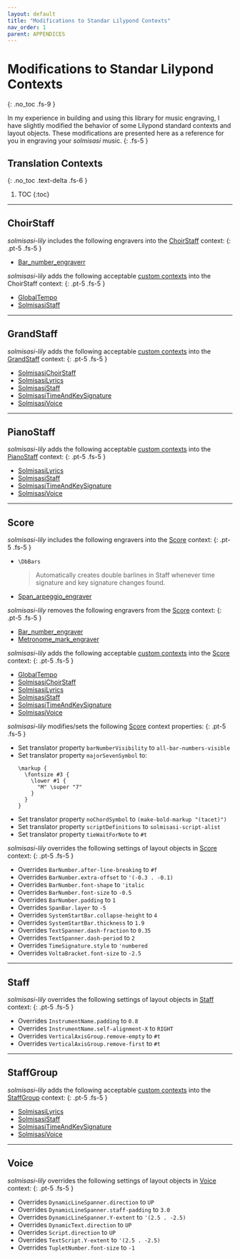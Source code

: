 ```yaml
---
layout: default
title: "Modifications to Standar Lilypond Contexts"
nav_order: 1
parent: APPENDICES
---
```


# Modifications to Standar Lilypond Contexts
{: .no_toc .fs-9 }

In my experience in building and using this library for music engraving, I have slightly modified the behavior of some Lilypond standard contexts and layout objects. These modifications are presented here as a reference for you in engraving your _solmisasi_ music.
{: .fs-5 }

## Translation Contexts
{: .no_toc .text-delta .fs-6 }

1. TOC
{:toc}

---

## **ChoirStaff**

_solmisasi-lily_ includes the following engravers into the [ChoirStaff](http://lilypond.org/doc/v2.20/Documentation/internals/choirstaff) context:
{: .pt-5 .fs-5 }

<div class="code-example" markdown="1">

- [Bar_number_engraverr](http://lilypond.org/doc/v2.20/Documentation/internals/bar_005fnumber_005fengraver)

</div>

_solmisasi-lily_ adds the following acceptable [custom contexts](../custom-contexts/) into the ChoirStaff context:
{: .pt-5 .fs-5 }

<div class="code-example" markdown="1">

- [GlobalTempo](../custom-contexts/#globaltempo)
- [SolmisasiStaff](../custom-contexts/#solmisasistaff)

</div>

---

## **GrandStaff**

_solmisasi-lily_ adds the following acceptable [custom contexts](../custom-contexts/) into the [GrandStaff](http://lilypond.org/doc/v2.20/Documentation/internals/grandstaff) context:
{: .pt-5 .fs-5 }

<div class="code-example" markdown="1">

- [SolmisasiChoirStaff](../custom-contexts/#solmisasichoirstaff)
- [SolmisasiLyrics](../custom-contexts/#solmisasilyrics)
- [SolmisasiStaff](../custom-contexts/#solmisasistaff)
- [SolmisasiTimeAndKeySignature](../custom-contexts/#solmisasitimeandkeysignature)
- [SolmisasiVoice](../custom-contexts/#solmisasivoice)

</div>

---

## **PianoStaff**

_solmisasi-lily_ adds the following acceptable [custom contexts](../custom-contexts/) into the [PianoStaff](http://lilypond.org/doc/v2.20/Documentation/internals/pianostaff) context:
{: .pt-5 .fs-5 }

<div class="code-example" markdown="1">

- [SolmisasiLyrics](../custom-contexts/#solmisasilyrics)
- [SolmisasiStaff](../custom-contexts/#solmisasistaff)
- [SolmisasiTimeAndKeySignature](../custom-contexts/#solmisasitimeandkeysignature)
- [SolmisasiVoice](../custom-contexts/#solmisasivoice)

</div>

---

## **Score**

_solmisasi-lily_ includes the following engravers into the [Score](http://lilypond.org/doc/v2.20/Documentation/internals/score) context:
{: .pt-5 .fs-5 }

<div class="code-example" markdown="1">

- `\DbBars`<br>
  > Automatically creates double barlines in Staff whenever time signature and key signature changes found.
- [Span_arpeggio_engraver](http://lilypond.org/doc/v2.20/Documentation/internals/span_005farpeggio_005fengraver)

</div>

_solmisasi-lily_ removes the following engravers from the [Score](http://lilypond.org/doc/v2.20/Documentation/internals/score) context:
{: .pt-5 .fs-5 }

<div class="code-example" markdown="1">

- [Bar_number_engraver](http://lilypond.org/doc/v2.20/Documentation/internals/bar_005fnumber_005fengraver)
- [Metronome_mark_engraver](http://lilypond.org/doc/v2.20/Documentation/internals/metronome_005fmark_005fengraver)

</div>

_solmisasi-lily_ adds the following acceptable [custom contexts](../custom-contexts/) into the [Score](http://lilypond.org/doc/v2.20/Documentation/internals/score) context:
{: .pt-5 .fs-5 }

<div class="code-example" markdown="1">

- [GlobalTempo](../custom-contexts/#globaltempo)
- [SolmisasiChoirStaff](../custom-contexts/#solmisasichoirstaff)
- [SolmisasiLyrics](../custom-contexts/#solmisasilyrics)
- [SolmisasiStaff](../custom-contexts/#solmisasistaff)
- [SolmisasiTimeAndKeySignature](../custom-contexts/#solmisasitimeandkeysignature)
- [SolmisasiVoice](../custom-contexts/#solmisasivoice)

</div>

_solmisasi-lily_ modifies/sets the following [Score](http://lilypond.org/doc/v2.20/Documentation/internals/score) context properties:
{: .pt-5 .fs-5 }

<div class="code-example" markdown="1">

- Set translator property `barNumberVisibility` to `all-bar-numbers-visible`
- Set translator property `majorSevenSymbol` to:
  ```
  \markup {
    \fontsize #3 {
      \lower #1 {
        "M" \super "7"
      }
    }
  }
  ```
- Set translator property `noChordSymbol` to `(make-bold-markup "(tacet)")`
- Set translator property `scriptDefinitions` to `solmisasi-script-alist`
- Set translator property `tieWaitForNote` to `#t`

</div>

_solmisasi-lily_ overrides the following settings of layout objects in [Score](http://lilypond.org/doc/v2.20/Documentation/internals/score) context:
{: .pt-5 .fs-5 }

<div class="code-example" markdown="1">

- Overrides `BarNumber.after-line-breaking` to `#f`
- Overrides `BarNumber.extra-offset` to `'(-0.3 . -0.1)`
- Overrides `BarNumber.font-shape` to `'italic`
- Overrides `BarNumber.font-size` to `-0.5`
- Overrides `BarNumber.padding` to `1`
- Overrides `SpanBar.layer` to `-5`
- Overrides `SystemStartBar.collapse-height` to `4`
- Overrides `SystemStartBar.thickness` to `1.9`
- Overrides `TextSpanner.dash-fraction` to `0.35`
- Overrides `TextSpanner.dash-period` to `2`
- Overrides `TimeSignature.style` to `'numbered`
- Overrides `VoltaBracket.font-size` to `-2.5`

</div>

---

## **Staff**

_solmisasi-lily_ overrides the following settings of layout objects in [Staff](http://lilypond.org/doc/v2.20/Documentation/internals/staff) context:
{: .pt-5 .fs-5 }

<div class="code-example" markdown="1">

- Overrides `InstrumentName.padding` to `0.8`
- Overrides `InstrumentName.self-alignment-X` to `RIGHT`
- Overrides `VerticalAxisGroup.remove-empty` to `#t`
- Overrides `VerticalAxisGroup.remove-first` to `#t`

</div>

---

## **StaffGroup**

_solmisasi-lily_ adds the following acceptable [custom contexts](../custom-contexts/) into the [StaffGroup](http://lilypond.org/doc/v2.20/Documentation/internals/staffgroup) context:
{: .pt-5 .fs-5 }

<div class="code-example" markdown="1">

- [SolmisasiLyrics](../custom-contexts/#solmisasilyrics)
- [SolmisasiStaff](../custom-contexts/#solmisasistaff)
- [SolmisasiTimeAndKeySignature](../custom-contexts/#solmisasitimeandkeysignature)
- [SolmisasiVoice](../custom-contexts/#solmisasivoice)

</div>

---

## **Voice**

_solmisasi-lily_ overrides the following settings of layout objects in [Voice](http://lilypond.org/doc/v2.20/Documentation/internals/voice) context:
{: .pt-5 .fs-5 }

<div class="code-example" markdown="1">

- Overrides `DynamicLineSpanner.direction` to `UP`
- Overrides `DynamicLineSpanner.staff-padding` to `3.0`
- Overrides `DynamicLineSpanner.Y-extent` to `'(2.5 . -2.5)`
- Overrides `DynamicText.direction` to `UP`
- Overrides `Script.direction` to `UP`
- Overrides `TextScript.Y-extent` to `'(2.5 . -2.5)`
- Overrides `TupletNumber.font-size` to `-1`

</div>
